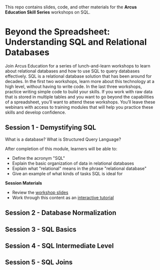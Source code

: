 This repo contains slides, code, and other materials for the **Arcus Education Skill Series** workshops on SQL. 

# Beyond the Spreadsheet: Understanding SQL and Relational Databases

Join Arcus Education for a series of lunch-and-learn workshops to learn about relational databases and how to use SQL to query databases effectively.  SQL is a relational database solution that has been around for decades. In the first two workshops, learn more about this technology at a high level, without having to write code. In the last three workshops, practice writing simple code to build your skills. If you work with raw data that is stored in multiple tables and you want to go beyond the capabilities of a spreadsheet, you’ll want to attend these workshops. You’ll leave these webinars with access to training modules that will help you practice these skills and develop confidence. 

## Session 1 - Demystifying SQL

What is a database? What is Structured Query Language? 

After completion of this module, learners will be able to:

- Define the acronym "SQL"
- Explain the basic organization of data in relational databases
- Explain what "relational" means in the phrase "relational database"
- Give an example of what kinds of tasks SQL is ideal for

**Session Materials** 

- Review the [workshop slides](https://liascript.github.io/course/?https://raw.githubusercontent.com/arcus/arcus_skill_series_sql/main/demystifying_sql/demystifying_sql.md#1)
- Work through this content as an [interactive tutorial](https://bit.ly/DART_demystifying_sql)

## Session 2 - Database Normalization 

## Session 3 - SQL Basics

## Session 4 - SQL Intermediate Level

## Session 5 - SQL Joins
